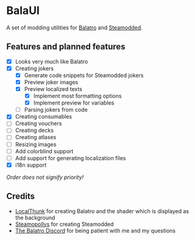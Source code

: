 # BalaUI

A set of modding utilities for [Balatro](https://store.steampowered.com/app/2379780/Balatro/) and [Steamodded](https://github.com/Steamopollys/Steamodded).

## Features and planned features

- [x] Looks very much like Balatro
- [x] Creating jokers
  - [x] Generate code snippets for Steamodded jokers
  - [x] Preview joker images
  - [x] Preview localized texts
    - [x] Implement most formatting options
    - [x] Implement preview for variables
  - [ ] Parsing jokers from code
- [x] Creating consumables
- [ ] Creating vouchers
- [ ] Creating decks
- [ ] Creating atlases
- [ ] Resizing images
- [ ] Add colorblind support
- [ ] Add support for generating localization files
- [x] i18n support

*Order does not signify priority!*

## Credits

- [LocalThunk](https://x.com/LocalThunk) for creating Balatro and the shader which is displayed as the background
- [Steamopollys](https://github.com/Steamopollys) for creating Steamodded
- [The Balatro Discord](https://discord.gg/balatro) for being patient with me and my questions
